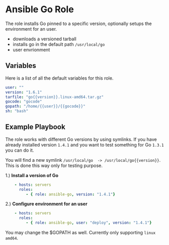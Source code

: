 Ansible Go Role
===============


The role installs Go pinned to a specific version, optionally setups the environment  for an user.

 * downloads a versioned tarball 
 * installs go in the default path ```/usr/local/go```
 * user envrionment

Variables
---------
Here is a list of all the default variables for this role.

```yaml
user: ""
version: "1.6.1"
tarfile: "go{{version}}.linux-amd64.tar.gz"
gocode: "gocode"
gopath: "/home/{{user}}/{{gocode}}"
sh: "bash"
```

Example Playbook
----------------

The role works with different Go versions by using symlinks. If you have already installed  version ```1.4.1``` and you want to test
something for Go ```1.3.1``` you can do it. 

You will find a new symlink ```/usr/local/go  -> /usr/local/go{{version}}```. This is done this way only for testing purpose.

1.) **Install a version of Go**

```yaml
    - hosts: servers
      roles:
         - { role: ansible-go, version: "1.4.1"}
```
2.) **Configure environment for an user**

```yaml
    - hosts: servers
      roles:
         - { role: ansible-go, user: "deploy", version: "1.4.1"}
```

You may change the $GOPATH as well. Currently only supporting ```linux amd64```.
